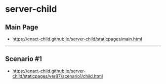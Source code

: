 # server-child

## Main Page

* https://enact-child.github.io/server-child/staticpages/main.html

---

## Scenario #1

* https://enact-child.github.io/server-child/staticpages/ver87/scenario1/child.html


